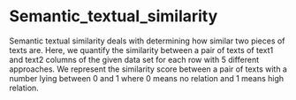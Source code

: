 # Semantic_textual_similarity
Semantic textual similarity deals with determining how similar two pieces of texts are.
Here, we quantify the similarity between a pair of texts of text1 and text2 columns of the
given data set for each row with 5 different approaches. We represent the similarity
score between a pair of texts with a number lying between 0 and 1 where 0 means no
relation and 1 means high relation.
